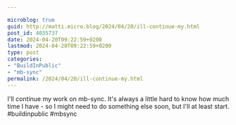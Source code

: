 ```yaml
---

microblog: true
guid: http://matti.micro.blog/2024/04/20/ill-continue-my.html
post_id: 4035737
date: 2024-04-20T09:22:59+0200
lastmod: 2024-04-20T09:22:59+0200
type: post
categories:
- "BuildInPublic"
- "mb-sync"
permalink: /2024/04/20/ill-continue-my.html
---
```

I'll continue my work on mb-sync. It's always a little hard to know how much time I have - so I might need to do something else soon, but I'll at least start. #buildinpublic #mbsync
